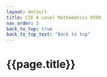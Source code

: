 ```yaml
---
layout: default
title: CIE A Level Mathematics 9709
nav_order: 3
back_to_top: true
back_to_top_text: "Back to top"
---
```


# **{{page.title}}**

